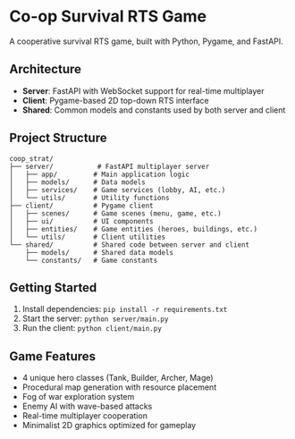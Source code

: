 # Co-op Survival RTS Game

A cooperative survival RTS game, built with Python, Pygame, and FastAPI.

## Architecture

- **Server**: FastAPI with WebSocket support for real-time multiplayer
- **Client**: Pygame-based 2D top-down RTS interface
- **Shared**: Common models and constants used by both server and client

## Project Structure

```
coop_strat/
├── server/           # FastAPI multiplayer server
│   ├── app/         # Main application logic
│   ├── models/      # Data models
│   ├── services/    # Game services (lobby, AI, etc.)
│   └── utils/       # Utility functions
├── client/          # Pygame client
│   ├── scenes/      # Game scenes (menu, game, etc.)
│   ├── ui/          # UI components
│   ├── entities/    # Game entities (heroes, buildings, etc.)
│   └── utils/       # Client utilities
└── shared/          # Shared code between server and client
    ├── models/      # Shared data models
    └── constants/   # Game constants
```

## Getting Started

1. Install dependencies: `pip install -r requirements.txt`
2. Start the server: `python server/main.py`
3. Run the client: `python client/main.py`

## Game Features

- 4 unique hero classes (Tank, Builder, Archer, Mage)
- Procedural map generation with resource placement
- Fog of war exploration system
- Enemy AI with wave-based attacks
- Real-time multiplayer cooperation
- Minimalist 2D graphics optimized for gameplay
